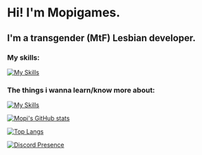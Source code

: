 # Hi! I'm Mopigames.
## I'm a transgender (MtF) Lesbian developer.

### My skills:
[![My Skills](https://skillicons.dev/icons?i=js,html,css,cs,c,py,java,rust,php,neovim,vscode,figma,idea,electron,nodejs,discord,bots,linux,bash,docker)](https://skillicons.dev)

### The things i wanna learn/know more about:

[![My Skills](https://skillicons.dev/icons?i=cs,c,cpp,lua,ruby,java,rust,go)](https://skillicons.dev)

[![Mopi's GitHub stats](https://github-readme-stats.vercel.app/api?username=mopigamesyt&theme=radical)](https://github.com/anuraghazra/github-readme-stats)

[![Top Langs](https://github-readme-stats.vercel.app/api/top-langs/?username=mopigamesyt&theme=radical)](https://github.com/anuraghazra/github-readme-stats)

[![Discord Presence](https://lanyard.cnrad.dev/api/1022189106614243350)](https://discord.com/users/1022189106614243350)
<!---
MopigamesYT/MopigamesYT is a ✨ special ✨ repository because its `README.md` (this file) appears on your GitHub profile.
You can click the Preview link to take a look at your changes.
--->
